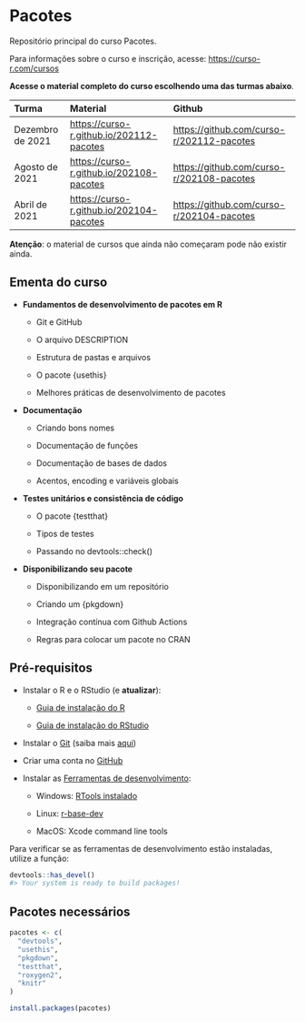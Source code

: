 
<!-- README.md is generated from README.Rmd. Please edit that file -->

# Pacotes

Repositório principal do curso Pacotes.

Para informações sobre o curso e inscrição, acesse:
<https://curso-r.com/cursos>

**Acesse o material completo do curso escolhendo uma das turmas
abaixo**.

| Turma            | Material                                   | Github                                      |
|:-----------------|:-------------------------------------------|:--------------------------------------------|
| Dezembro de 2021 | <https://curso-r.github.io/202112-pacotes> | <https://github.com/curso-r/202112-pacotes> |
| Agosto de 2021   | <https://curso-r.github.io/202108-pacotes> | <https://github.com/curso-r/202108-pacotes> |
| Abril de 2021    | <https://curso-r.github.io/202104-pacotes> | <https://github.com/curso-r/202104-pacotes> |

**Atenção**: o material de cursos que ainda não começaram pode não
existir ainda.

## Ementa do curso

-   **Fundamentos de desenvolvimento de pacotes em R**

    -   Git e GitHub

    -   O arquivo DESCRIPTION

    -   Estrutura de pastas e arquivos

    -   O pacote {usethis}

    -   Melhores práticas de desenvolvimento de pacotes

-   **Documentação**

    -   Criando bons nomes

    -   Documentação de funções

    -   Documentação de bases de dados

    -   Acentos, encoding e variáveis globais

-   **Testes unitários e consistência de código**

    -   O pacote {testthat}

    -   Tipos de testes

    -   Passando no devtools::check()

-   **Disponibilizando seu pacote**

    -   Disponibilizando em um repositório

    -   Criando um {pkgdown}

    -   Integração contínua com Github Actions

    -   Regras para colocar um pacote no CRAN

## Pré-requisitos

-   Instalar o R e o RStudio (e **atualizar**):

    -   [Guia de instalação do
        R](https://livro.curso-r.com/1-1-instalacao-do-r.html)

    -   [Guia de instalação do
        RStudio](https://livro.curso-r.com/1-2-instalacao-do-rstudio.html)

-   Instalar o [Git](https://git-scm.com/) (saiba mais
    [aqui](https://livro.curso-r.com/1-3-instalacao-adicionais.html#git))

-   Criar uma conta no [GitHub](https://github.com/)

-   Instalar as [Ferramentas de
    desenvolvimento](https://r-pkgs.org/setup.html#setup-tools):

    -   Windows: [RTools
        instalado](https://livro.curso-r.com/1-3-instalacao-adicionais.html#rtools)

    -   Linux:
        [r-base-dev](https://livro.curso-r.com/1-3-instalacao-adicionais.html#rtools)

    -   MacOS: Xcode command line tools

Para verificar se as ferramentas de desenvolvimento estão instaladas,
utilize a função:

``` r
devtools::has_devel()
#> Your system is ready to build packages!
```

## Pacotes necessários

``` r
pacotes <- c(
  "devtools",
  "usethis",
  "pkgdown",
  "testthat",
  "roxygen2", 
  "knitr"
) 

install.packages(pacotes)
```
